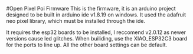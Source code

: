 #Open Pixel Poi Firmware
This is the firmware, it is an arduino project designed to be built in arduino ide v1.8.19 on windows.
It used the adafruit neo pixel library, which must be installed through the ide.

It requires the esp32 boards to be installed, I reccomend v2.0.12 as newer versions cause led glitches.
When builiding, use the XIAO_ESP32C3 board for the ports to line up. All the other board settings can be default.
